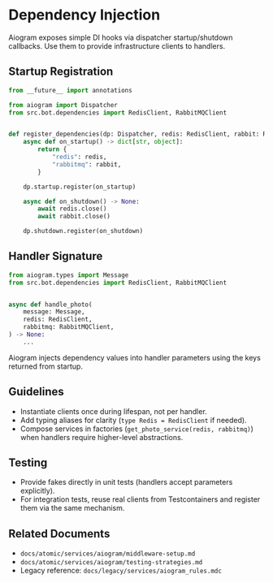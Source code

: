 # Dependency Injection

Aiogram exposes simple DI hooks via dispatcher startup/shutdown callbacks. Use them to provide infrastructure clients to handlers.

## Startup Registration

```python
from __future__ import annotations

from aiogram import Dispatcher
from src.bot.dependencies import RedisClient, RabbitMQClient


def register_dependencies(dp: Dispatcher, redis: RedisClient, rabbit: RabbitMQClient) -> None:
    async def on_startup() -> dict[str, object]:
        return {
            "redis": redis,
            "rabbitmq": rabbit,
        }

    dp.startup.register(on_startup)

    async def on_shutdown() -> None:
        await redis.close()
        await rabbit.close()

    dp.shutdown.register(on_shutdown)
```

## Handler Signature

```python
from aiogram.types import Message
from src.bot.dependencies import RedisClient, RabbitMQClient


async def handle_photo(
    message: Message,
    redis: RedisClient,
    rabbitmq: RabbitMQClient,
) -> None:
    ...
```

Aiogram injects dependency values into handler parameters using the keys returned from startup.

## Guidelines

- Instantiate clients once during lifespan, not per handler.
- Add typing aliases for clarity (`type Redis = RedisClient` if needed).
- Compose services in factories (`get_photo_service(redis, rabbitmq)`) when handlers require higher-level abstractions.

## Testing

- Provide fakes directly in unit tests (handlers accept parameters explicitly).
- For integration tests, reuse real clients from Testcontainers and register them via the same mechanism.

## Related Documents

- `docs/atomic/services/aiogram/middleware-setup.md`
- `docs/atomic/services/aiogram/testing-strategies.md`
- Legacy reference: `docs/legacy/services/aiogram_rules.mdc`

